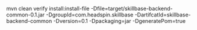 



mvn clean verify install:install-file -Dfile=target/skillbase-backend-common-0.1.jar -DgroupId=com.headspin.skillbase -DartifcatId=skillbase-backend-common -Dversion=0.1 -Dpackaging=jar -DgeneratePom=true

